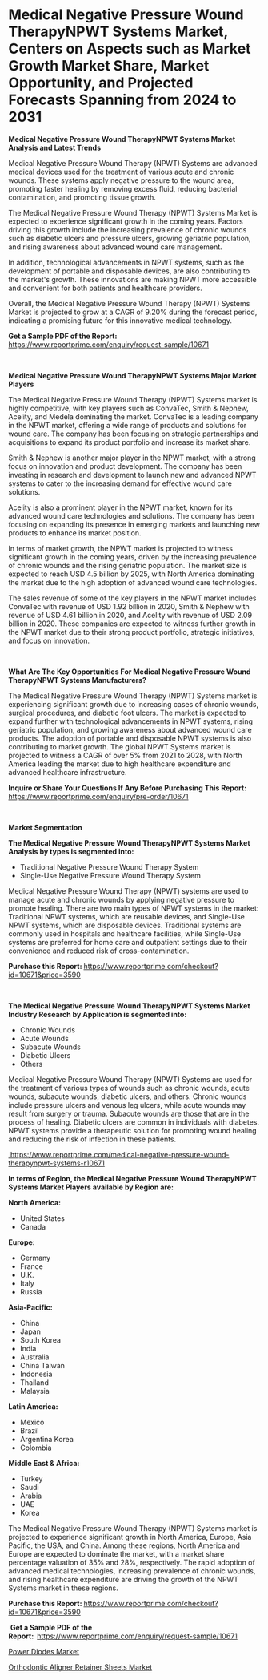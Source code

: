 <p><h1>Medical Negative Pressure Wound TherapyNPWT Systems Market, Centers on Aspects such as Market Growth Market Share, Market Opportunity, and Projected Forecasts Spanning from 2024 to 2031</h1></p><p><strong>Medical Negative Pressure Wound TherapyNPWT Systems Market Analysis and Latest Trends</strong></p>
<p><p>Medical Negative Pressure Wound Therapy (NPWT) Systems are advanced medical devices used for the treatment of various acute and chronic wounds. These systems apply negative pressure to the wound area, promoting faster healing by removing excess fluid, reducing bacterial contamination, and promoting tissue growth.</p><p>The Medical Negative Pressure Wound Therapy (NPWT) Systems Market is expected to experience significant growth in the coming years. Factors driving this growth include the increasing prevalence of chronic wounds such as diabetic ulcers and pressure ulcers, growing geriatric population, and rising awareness about advanced wound care management.</p><p>In addition, technological advancements in NPWT systems, such as the development of portable and disposable devices, are also contributing to the market's growth. These innovations are making NPWT more accessible and convenient for both patients and healthcare providers.</p><p>Overall, the Medical Negative Pressure Wound Therapy (NPWT) Systems Market is projected to grow at a CAGR of 9.20% during the forecast period, indicating a promising future for this innovative medical technology.</p></p>
<p><strong>Get a Sample PDF of the Report:&nbsp;</strong> <a href="https://www.reportprime.com/enquiry/request-sample/10671">https://www.reportprime.com/enquiry/request-sample/10671</a></p>
<p>&nbsp;</p>
<p><strong>Medical Negative Pressure Wound TherapyNPWT Systems Major Market Players</strong></p>
<p><p>The Medical Negative Pressure Wound Therapy (NPWT) Systems market is highly competitive, with key players such as ConvaTec, Smith & Nephew, Acelity, and Medela dominating the market. ConvaTec is a leading company in the NPWT market, offering a wide range of products and solutions for wound care. The company has been focusing on strategic partnerships and acquisitions to expand its product portfolio and increase its market share.</p><p>Smith & Nephew is another major player in the NPWT market, with a strong focus on innovation and product development. The company has been investing in research and development to launch new and advanced NPWT systems to cater to the increasing demand for effective wound care solutions.</p><p>Acelity is also a prominent player in the NPWT market, known for its advanced wound care technologies and solutions. The company has been focusing on expanding its presence in emerging markets and launching new products to enhance its market position.</p><p>In terms of market growth, the NPWT market is projected to witness significant growth in the coming years, driven by the increasing prevalence of chronic wounds and the rising geriatric population. The market size is expected to reach USD 4.5 billion by 2025, with North America dominating the market due to the high adoption of advanced wound care technologies.</p><p>The sales revenue of some of the key players in the NPWT market includes ConvaTec with revenue of USD 1.92 billion in 2020, Smith & Nephew with revenue of USD 4.61 billion in 2020, and Acelity with revenue of USD 2.09 billion in 2020. These companies are expected to witness further growth in the NPWT market due to their strong product portfolio, strategic initiatives, and focus on innovation.</p></p>
<p>&nbsp;</p>
<p><strong>What Are The Key Opportunities For Medical Negative Pressure Wound TherapyNPWT Systems Manufacturers?</strong></p>
<p><p>The Medical Negative Pressure Wound Therapy (NPWT) Systems market is experiencing significant growth due to increasing cases of chronic wounds, surgical procedures, and diabetic foot ulcers. The market is expected to expand further with technological advancements in NPWT systems, rising geriatric population, and growing awareness about advanced wound care products. The adoption of portable and disposable NPWT systems is also contributing to market growth. The global NPWT Systems market is projected to witness a CAGR of over 5% from 2021 to 2028, with North America leading the market due to high healthcare expenditure and advanced healthcare infrastructure.</p></p>
<p><strong>Inquire or Share Your Questions If Any Before Purchasing This Report:</strong> <a href="https://www.reportprime.com/enquiry/pre-order/10671">https://www.reportprime.com/enquiry/pre-order/10671</a></p>
<p>&nbsp;</p>
<p><strong>Market Segmentation</strong></p>
<p><strong>The Medical Negative Pressure Wound TherapyNPWT Systems Market Analysis by types is segmented into:</strong></p>
<p><ul><li>Traditional Negative Pressure Wound Therapy System</li><li>Single-Use Negative Pressure Wound Therapy System</li></ul></p>
<p><p>Medical Negative Pressure Wound Therapy (NPWT) systems are used to manage acute and chronic wounds by applying negative pressure to promote healing. There are two main types of NPWT systems in the market: Traditional NPWT systems, which are reusable devices, and Single-Use NPWT systems, which are disposable devices. Traditional systems are commonly used in hospitals and healthcare facilities, while Single-Use systems are preferred for home care and outpatient settings due to their convenience and reduced risk of cross-contamination.</p></p>
<p><strong>Purchase this Report:&nbsp;</strong><a href="https://www.reportprime.com/checkout?id=10671&price=3590">https://www.reportprime.com/checkout?id=10671&price=3590</a></p>
<p>&nbsp;</p>
<p><strong>The Medical Negative Pressure Wound TherapyNPWT Systems Market Industry Research by Application is segmented into:</strong></p>
<p><ul><li>Chronic Wounds</li><li>Acute Wounds</li><li>Subacute Wounds</li><li>Diabetic Ulcers</li><li>Others</li></ul></p>
<p><p>Medical Negative Pressure Wound Therapy (NPWT) Systems are used for the treatment of various types of wounds such as chronic wounds, acute wounds, subacute wounds, diabetic ulcers, and others. Chronic wounds include pressure ulcers and venous leg ulcers, while acute wounds may result from surgery or trauma. Subacute wounds are those that are in the process of healing. Diabetic ulcers are common in individuals with diabetes. NPWT systems provide a therapeutic solution for promoting wound healing and reducing the risk of infection in these patients.</p></p>
<p><a href="https://www.reportprime.com/medical-negative-pressure-wound-therapynpwt-systems-r10671">&nbsp;https://www.reportprime.com/medical-negative-pressure-wound-therapynpwt-systems-r10671</a></p>
<p><strong>In terms of Region, the Medical Negative Pressure Wound TherapyNPWT Systems Market Players available by Region are:</strong></p>
<p>
    <p> <strong> North America: </strong>
        <ul>
            <li>United States</li>
            <li>Canada</li>
        </ul>
        </p> 
    <p> <strong> Europe: </strong>
        <ul>
            <li>Germany</li>
            <li>France</li>
            <li>U.K.</li>
            <li>Italy</li>
            <li>Russia</li>
        </ul>
        </p> 
    <p> <strong> Asia-Pacific: </strong>
        <ul>
            <li>China</li>
            <li>Japan</li>
            <li>South Korea</li>
            <li>India</li>
            <li>Australia</li>
            <li>China Taiwan</li>
            <li>Indonesia</li>
            <li>Thailand</li>
            <li>Malaysia</li>
        </ul>
        </p> 
    <p> <strong> Latin America: </strong>
        <ul>
            <li>Mexico</li>
            <li>Brazil</li>
            <li>Argentina Korea</li>
            <li>Colombia</li>
        </ul>
        </p> 
    <p> <strong> Middle East & Africa: </strong>
        <ul>
            <li>Turkey</li>
            <li>Saudi</li>
            <li>Arabia</li>
            <li>UAE</li>
            <li>Korea</li>
        </ul>
    </p>
    </p>
<p><p>The Medical Negative Pressure Wound Therapy (NPWT) Systems market is projected to experience significant growth in North America, Europe, Asia Pacific, the USA, and China. Among these regions, North America and Europe are expected to dominate the market, with a market share percentage valuation of 35% and 28%, respectively. The rapid adoption of advanced medical technologies, increasing prevalence of chronic wounds, and rising healthcare expenditure are driving the growth of the NPWT Systems market in these regions.</p></p>
<p><strong>Purchase this Report: </strong><a href="https://www.reportprime.com/checkout?id=10671&price=3590">https://www.reportprime.com/checkout?id=10671&price=3590</a></p>
<p>&nbsp;<strong>Get a Sample PDF of the Report:&nbsp;&nbsp;</strong><a href="https://www.reportprime.com/enquiry/request-sample/10671">https://www.reportprime.com/enquiry/request-sample/10671</a></p>
<p><strong></strong></p>
<p><p><a href="https://gamy-alyssum-396.notion.site/Power-Diodes-Market-Outlook-Industry-Overview-and-Forecast-2024-to-2031-57e47492cbf24bd5b475b3844758a475">Power Diodes Market</a></p><p><a href="https://github.com/Alonsoolds3wq1d81czn8rbol/Market-Research-Report-List-2/blob/main/orthodontic-aligner-retainer-sheets-market.md">Orthodontic Aligner Retainer Sheets Market</a></p></p>